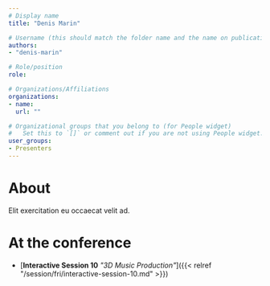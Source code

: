 ```yaml
---
# Display name
title: "Denis Marin"

# Username (this should match the folder name and the name on publications)
authors:
- "denis-marin"

# Role/position
role:

# Organizations/Affiliations
organizations:
- name: 
  url: ""

# Organizational groups that you belong to (for People widget)
#   Set this to `[]` or comment out if you are not using People widget.
user_groups:
- Presenters
---
```


# About

Elit exercitation eu occaecat velit ad.

# At the conference

- [**Interactive Session 10** *"3D Music Production"*]({{< relref "/session/fri/interactive-session-10.md" >}})